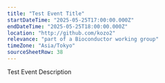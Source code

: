 ```yaml
---
title: "Test Event Title"
startDateTime: "2025-05-25T17:00:00.000Z"
endDateTime: "2025-05-25T18:00:00.000Z"
location: "http://github.com/kozo2"
relevance: "part of a Bioconductor working group"
timeZone: "Asia/Tokyo"
sourceSheetRow: 38
---
```


Test Event Description
